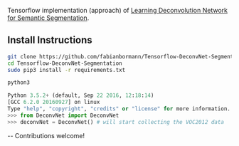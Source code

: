 Tensorflow implementation (approach) of [Learning Deconvolution Network for Semantic Segmentation](http://arxiv.org/pdf/1505.04366v1.pdf). 
## Install Instructions

```zsh
git clone https://github.com/fabianbormann/Tensorflow-DeconvNet-Segmentation.git
cd Tensorflow-DeconvNet-Segmentation
sudo pip3 install -r requirements.txt

python3
```

```python
Python 3.5.2+ (default, Sep 22 2016, 12:18:14) 
[GCC 6.2.0 20160927] on linux
Type "help", "copyright", "credits" or "license" for more information.
>>> from DeconvNet import DeconvNet 
>>> deconvNet = DeconvNet() # will start collecting the VOC2012 data
```

--
Contributions welcome!
